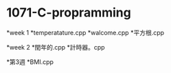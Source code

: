 # 1071-C-propramming
*week 1
*temperatature.cpp
*walcome.cpp
*平方根.cpp

*week 2
*閏年的.cpp
*計時器。cpp

*第3週
*BMI.cpp
